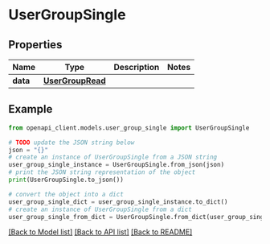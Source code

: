 # UserGroupSingle


## Properties

Name | Type | Description | Notes
------------ | ------------- | ------------- | -------------
**data** | [**UserGroupRead**](UserGroupRead.md) |  | 

## Example

```python
from openapi_client.models.user_group_single import UserGroupSingle

# TODO update the JSON string below
json = "{}"
# create an instance of UserGroupSingle from a JSON string
user_group_single_instance = UserGroupSingle.from_json(json)
# print the JSON string representation of the object
print(UserGroupSingle.to_json())

# convert the object into a dict
user_group_single_dict = user_group_single_instance.to_dict()
# create an instance of UserGroupSingle from a dict
user_group_single_from_dict = UserGroupSingle.from_dict(user_group_single_dict)
```
[[Back to Model list]](../README.md#documentation-for-models) [[Back to API list]](../README.md#documentation-for-api-endpoints) [[Back to README]](../README.md)


